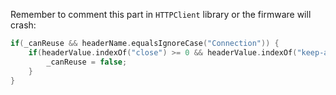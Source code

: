 Remember to comment this part in `HTTPClient` library or the firmware will crash:

```c++
if(_canReuse && headerName.equalsIgnoreCase("Connection")) {
    if(headerValue.indexOf("close") >= 0 && headerValue.indexOf("keep-alive") < 0) {
        _canReuse = false;
    }
}
```

